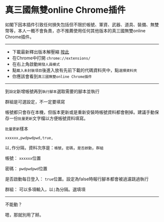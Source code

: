 # 真三國無雙online Chrome插件

如閣下因本插件引致任何損失包括但不限於帳號、軍資、武器、道具、裝備、無雙幣等，本人一概不會負責，亦不推薦使用任何其他版本的真三國無雙online Chrome插件。

---

 - 下載最新釋出版本解壓縮 [按此](https://github.com/tom10271/ryu-online-data-extractor-chrome-extension/releases)
 - 在Chrome中打開 `chrome://extensions/`
 - 在右上角啟動`開發人員模式`
 - 點`載入未封裝項目`後進入放有先前下載的代碼資料夾中，點`選擇資料夾`
 - 你應該會看到`真三國無雙online Chrome插件`

---

到`設定`新增帳號再到`執行腳本`選取需要的腳本並執行

群組是可選設定，不一定要填寫

帳號都只會存在本機，但版本更新或是重新安裝時帳號資料都會刪掉。建議手動保存一份`批量更新`文字檔以方便帳號資料填寫。

`批量更新`樣本

```
xxxxxx,pwdpwdpwd,true,
```

以`,`作分隔，資料次序是：`帳號`，`密碼`，`是否啟動`，`群組`

帳號： `xxxxxx`位置

密碼： `pwdpwdpwd`位置

是否啟動每日登入： `true`位置。設定為false時報行腳本都會被過濾跳過執行

群組： 可以多項輸入，以`|`為分隔。選填項

---

不能動？

嗯，那就別用了掰。
